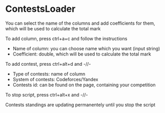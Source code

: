 # ContestsLoader

You can select the name of the columns and add coefficients for them, which will be used to calculate the total mark

To add column, press ctrl+a+c and follow the instructions

- Name of column: you can choose name which you want (input string)
- Coefficient: double, which will be used to calculate the total mark

To add contest, press ctrl+alt+d and -//-

- Type of contests: name of column
- System of contests: Codeforces/Yandex
- Contests id: can be found on the page, containing your competition

To stop script, press ctrl+alt+x and -//-

Contests standings are updating permanentely until you stop the script
